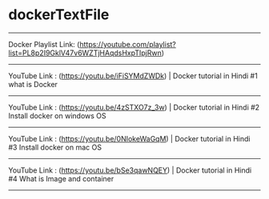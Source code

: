 # dockerTextFile
________________________________________________________________________________________________
Docker Playlist Link:  (https://youtube.com/playlist?list=PL8p2I9GklV47v6WZTjHAqdsHxpTIpjRwn)
________________________________________________________________________________________________
YouTube Link : (https://youtu.be/iFiSYMdZWDk) | Docker tutorial in Hindi #1 what is Docker
_________________________________________________________________________________________________________
YouTube Link : (https://youtu.be/4zSTXO7z_3w) | Docker tutorial in Hindi #2 Install docker on windows OS
_________________________________________________________________________________________________________
YouTube Link : (https://youtu.be/0NIokeWaGqM) | Docker tutorial in Hindi #3 Install docker on mac OS
_________________________________________________________________________________________________________
YouTube Link : (https://youtu.be/bSe3qawNQEY) | Docker tutorial in Hindi #4 What is Image and container
_________________________________________________________________________________________________________
